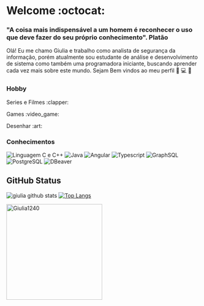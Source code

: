 
# Welcome :octocat:



 ### "A coisa mais indispensável a um homem é reconhecer o uso que deve fazer do seu próprio conhecimento". Platão 

 Olá! Eu me chamo  Giulia e trabalho como analista de segurança da informação, porém atualmente  sou estudante de análise e desenvolvimento de sistema como também uma programadora iniciante, buscando aprender cada vez mais sobre este mundo. Sejam Bem vindos ao meu perfil :black_heart: :computer: :black_heart:
 </div>
 
  ### Hobby
 
 <p>Series e Filmes :clapper:</p>
 <p>Games  :video_game:</p>
 <p>Desenhar :art:</p>

### Conhecimentos
![Linguagem C e C++](https://img.shields.io/badge/-C%20e%20C%2B%2B-blue)
![Java](https://img.shields.io/badge/-Java-orange)
![Angular](https://img.shields.io/badge/-Angular-red)
![Typescript](https://img.shields.io/badge/-Typescript-purple)
![GraphSQL](https://img.shields.io/badge/-GraphSQL-pink)
![PostgreSQL](https://img.shields.io/badge/-PostgreSQL-brightgreen)
![DBeaver](https://img.shields.io/badge/-DBeaver-yellowgreen)

## GitHub Status
 ![giulia github stats](https://github-readme-stats.vercel.app/api?username=Giulia1240&show_icons=true&theme=nightowl)
 [![Top Langs](https://github-readme-stats.vercel.app/api/top-langs/?username=Giulia1240&layout=compact&theme=nightowl)](https://github.com/Giulia1240/github-readme-stats)


 
 <div><img  height="250" width="250" src="https://www.inventateq.com/assets/python/small.gif" alt="Giulia1240" />

 
